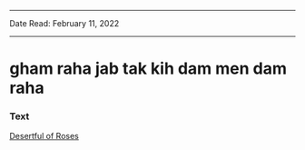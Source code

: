
---

Date Read: February 11, 2022

---


# gham raha jab tak kih dam men dam raha


### Text

[Desertful of Roses](http://www.columbia.edu/itc/mealac/pritchett/00garden/01c/0102/index_0102.html)

